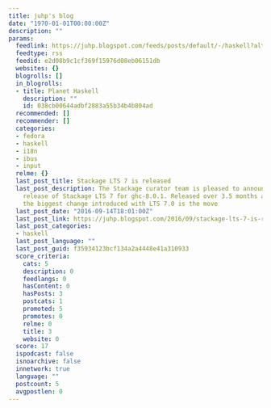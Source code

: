 ```yaml
---
title: juhp's blog
date: "1970-01-01T00:00:00Z"
description: ""
params:
  feedlink: https://juhp.blogspot.com/feeds/posts/default/-/haskell?alt=rss
  feedtype: rss
  feedid: e2d08b9c1cf369f15976d08eb06151db
  websites: {}
  blogrolls: []
  in_blogrolls:
  - title: Planet Haskell
    description: ""
    id: 038cb00644adbf2883a55b34b4b804ad
  recommended: []
  recommender: []
  categories:
  - fedora
  - haskell
  - i18n
  - ibus
  - input
  relme: {}
  last_post_title: Stackage LTS 7 is released
  last_post_description: The Stackage curator team is pleased to announce the initial
    release of Stackage LTS 7 for ghc-8.0.1. Released over 3.5 months after LTS 6.0,
    the biggest change introduced with LTS 7.0 is the move
  last_post_date: "2016-09-14T18:01:00Z"
  last_post_link: https://juhp.blogspot.com/2016/09/stackage-lts-7-is-released.html
  last_post_categories:
  - haskell
  last_post_language: ""
  last_post_guid: f35934123bcf134a2a4448e41a310933
  score_criteria:
    cats: 5
    description: 0
    feedlangs: 0
    hasContent: 0
    hasPosts: 3
    postcats: 1
    promoted: 5
    promotes: 0
    relme: 0
    title: 3
    website: 0
  score: 17
  ispodcast: false
  isnoarchive: false
  innetwork: true
  language: ""
  postcount: 5
  avgpostlen: 0
---
```

